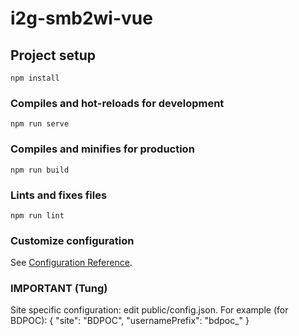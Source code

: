 # i2g-smb2wi-vue

## Project setup
```
npm install
```

### Compiles and hot-reloads for development
```
npm run serve
```

### Compiles and minifies for production
```
npm run build
```

### Lints and fixes files
```
npm run lint
```

### Customize configuration
See [Configuration Reference](https://cli.vuejs.org/config/).

### IMPORTANT (Tung)
Site specific configuration: edit public/config.json.
For example (for BDPOC):
{ "site": "BDPOC", "usernamePrefix": "bdpoc\_" } 
